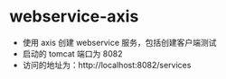 # webservice-axis
* 使用 axis 创建 webservice 服务，包括创建客户端测试
* 启动的 tomcat 端口为 8082
* 访问的地址为：http://localhost:8082/services
